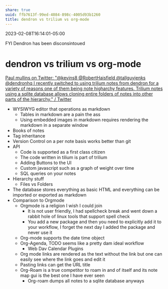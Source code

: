 ```yaml
---
share: true
uuid: ffb7613f-99ed-4084-898c-4005d93b1260
title: dendron vs trilium vs org-mode
---
```

2023-02-08T16:14:01-05:00

FYI Dendron has been disconsintoued
# dendron vs trilium vs org-mode



[Paul mullins on Twitter: "@kevins8 @RobertHaisfield @tallguyjenks @dendronhq I recently switched to using trilium notes from dendron for a variety of reasons one of them being note higharchy features. Trilium notes using a sqlite database allows cloning entire folders of notes into other parts of the hierarchy." / Twitter](https://twitter.com/PaulWMullins/status/1359946401938108417)

*   WYSIWYG editor that operations as markdown
    *   Tables in markdown are a pain the ass
    *   Using embedded images in markdown requires rendering the markdown in a separate window  
*   Books of notes
*   Tag inheritance 
*   Version Control on a per note basis works better than git
*   API
    *   Code is supported as a first class citizen
    *   The code written in tilium is part of trilium 
    *   Adding Buttons to the UI
    *   Custom javascript such as a graph of weight over time
    *   SQL queries on your notes
*   Hierarchy stuff
    *   Files vs Folders
*   The database stores everything as basic HTML and everything can be imported or exported as markdown
*   Comparison to Orgmode
    *   Orgmode is a religion I wish I could join
        *   It is not user friendly, I had spellcheck break and went down a rabbit hole of linux tools that support spell check
        *   You add a new package and then you need to explicitly add it to your workflow, I forget the next day I added the package and never use it
    *   Org-mode supports the date time object
    *   Org-Agenda, TODO seems like a pretty dam ideal workflow
        *   Web Dav Calendar Plugins
    *   Org mode links are rendered as the text without the link but one can easily see where the link goes and edit it
    *   Pasting links can get the URL title
    *   Org-Roam is a true competitor to roam in and of itself and its note map gui is the best one I have ever seen
        *   Org-roam dumps all notes to a sqlite database anyways
